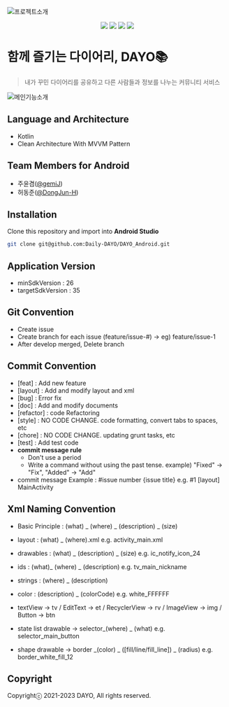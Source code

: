 ![프로젝트소개](https://user-images.githubusercontent.com/65344669/224528950-53b6cca1-5b50-4f43-a364-fd6607776898.png)
<p align="center">
  <a href="https://github.com/Daily-DAYO/DAYO_Android/releases"><img src='https://img.shields.io/github/v/release/Daily-DAYO/DAYO_Android'></a>
  <a href="https://github.com/Daily-DAYO/DAYO_Android/issues"><img src='https://img.shields.io/github/issues/Daily-DAYO/DAYO_Android'></a>
  <a href="https://github.com/Daily-DAYO/DAYO_Android/graphs/contributors"><img src='https://img.shields.io/github/contributors/Daily-DAYO/DAYO_Android'></a>
  <a href='https://github.com/Daily-DAYO/DAYO_Android/blob/main/LICENSE'><img src='https://img.shields.io/github/license/Daily-DAYO/DAYO_Android'></a>
</p>

# 함께 즐기는 다이어리, DAYO📚
> 내가 꾸민 다이어리를 공유하고 다른 사람들과 정보를 나누는 커뮤니티 서비스

![메인기능소개](https://user-images.githubusercontent.com/65344669/224529293-a2105332-1ffe-4a6c-8d35-028764c38bf9.png)

## Language and Architecture
- Kotlin
- Clean Architecture With MVVM Pattern

## Team Members for Android
- 주윤겸(<a href="https://github.com/gemiJ">@gemiJ</a>)
- 허동준(<a href="https://github.com/DongJun-H">@DongJun-H</a>)

## Installation
Clone this repository and import into **Android Studio**
```bash
git clone git@github.com:Daily-DAYO/DAYO_Android.git
```

## Application Version
- minSdkVersion : 26<br>
- targetSdkVersion : 35

## Git Convention
- Create issue<br>
- Create branch for each issue (feature/issue-#) -> eg) feature/issue-1<br>
- After develop merged, Delete branch<br>

## Commit Convention
- [feat] : Add new feature<br>
- [layout] : Add and modify layout and xml<br>
- [bug] : Error fix<br>
- [doc] : Add and modify documents
- [refactor] : code Refactoring
- [style] : NO CODE CHANGE. code formatting, convert tabs to spaces, etc
- [chore] : NO CODE CHANGE. updating grunt tasks, etc
- [test]  : Add test code
- <b>commit message rule</b>
    - Don't use a period
    - Write a command without using the past tense.
      example) "Fixed" -> "Fix", "Added" -> "Add"
- commit message Example : #issue number {issue title} e.g. #1 [layout] MainActivity<br>

## Xml Naming Convention
- Basic Principle : (what) _ (where) _ (description) _ (size)
- layout : (what) _ (where).xml
  e.g. activity_main.xml
- drawables : (what) _ (description) _ (size)
  e.g. ic_notify_icon_24
- ids : (what)_ (where) _ (description)
  e.g. tv_main_nickname
- strings : (where) _ (description)
- color : (description) _ (colorCode)
  e.g. white_FFFFFF<br>

- textView → tv / EditText → et / RecyclerView → rv / ImageView → img / Button → btn<br>
- state list drawable → selector_(where) _ (what)
  e.g. selector_main_button
- shape drawable → border _(color) _ ([fill/line/fill_line]) _ (radius)
  e.g. border_white_fill_12

## Copyright
Copyrightⓒ 2021-2023 DAYO, All rights reserved.
